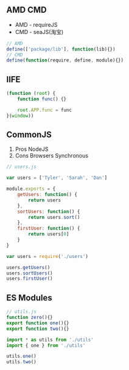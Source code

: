 ## AMD CMD

- AMD - requireJS 
- CMD - seaJS(淘宝)

```javascript
// AMD
define(['package/lib'], function(lib){})
// CMD
define(function(require, define, module){})
```

## IIFE

```javascript
(function (root) {
    function func() {}

    root.APP.func = func
}(window))
```

## CommonJS

1. Pros NodeJS
2. Cons Browsers Synchronous

```javascript
// users.js

var users = ['Tyler', 'Sarah', 'Dan']

module.exports = {
    getUsers: function() {
        return users
    },
    sortUsers: function() {
        return users.sort()
    },
    firstUser: function() {
        return users[0]
    }
}
```

```javascript
var users = require('./users')

users.getUsers()
users.sortUsers()
users.firstUser()
```

## ES Modules

```javascript
// utils.js
function zero(){}
export function one(){}
export function two(){}
```

```javascript
import * as utils from './utils'
import { one } from './utils'

utils.one()
utils.two()
```